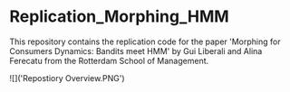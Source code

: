 # Replication_Morphing_HMM

This repository contains the replication code for the paper 'Morphing for Consumers Dynamics: Bandits meet HMM' by Gui Liberali and Alina Ferecatu from the Rotterdam School of Management. 



![]('Repostiory Overview.PNG')
